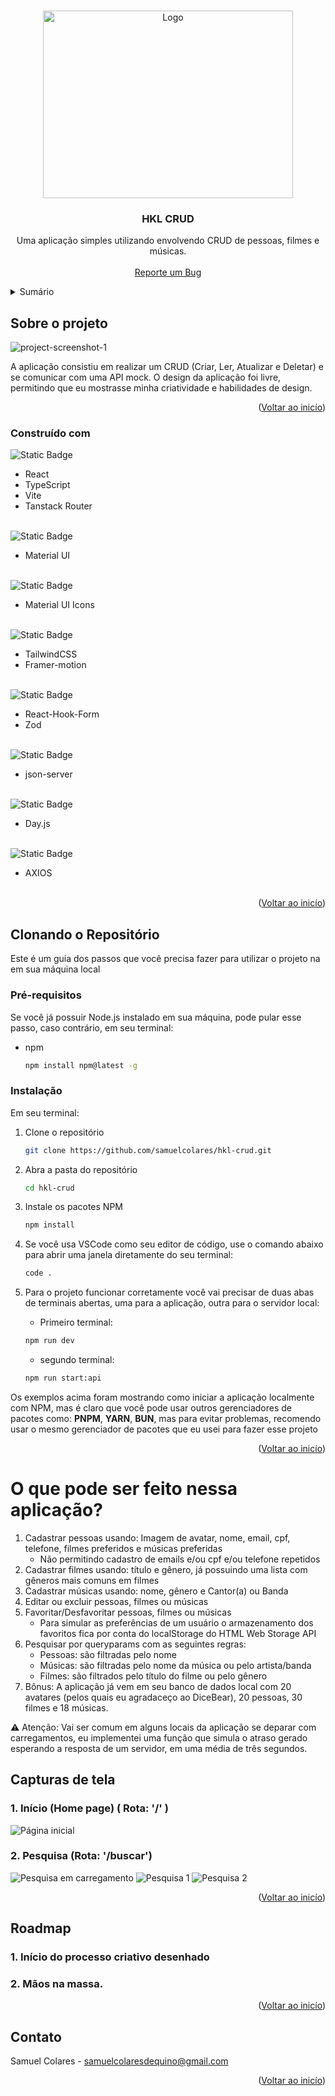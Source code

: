 <a name="readme-top"></a>

<br />
<div align="center">
  <a href="https://github.com/github_username/repo_name">
    <img src="https://camo.githubusercontent.com/2366b34bb903c09617990fb5fff4622f3e941349e846ddb7e73df872a9d21233/68747470733a2f2f63646e2e6472696262626c652e636f6d2f75736572732f3733303730332f73637265656e73686f74732f363538313234332f6176656e746f2e676966" alt="Logo" width="400" height="300">
  </a>

<h3 align="center">HKL CRUD</h3>

  <p align="center">
    Uma aplicação simples utilizando envolvendo CRUD de pessoas, filmes e músicas.
    <br />
    <br />
     <a href="https://github.com/samuelcolares/hkl-crud/issues">Reporte um Bug</a>
  </p>
</div>

<details>
  <summary>Sumário</summary>
  <ol>
    <li>
      <a href="#sobre-o-projeto">Sobre o projeto</a>
      <ul>
        <li><a href="#construído-com">Construído com</a></li>
      </ul>
    </li>
    <li>
      <a href="#clonando-o-repositório">Clonando o Repositório</a>
      <ul>
        <li><a href="#pré-requisitos">Pré-requisitos</a></li>
        <li><a href="#instalação">Instalação</a></li>
      </ul>
    </li>
    <li><a href="#exemplos-de-uso-e-explicações">Exemplos de uso e explicações</a></li>
    <li><a href="#roadmap">Roadmap</a></li>
    <li><a href="#contato">Contato</a></li>
  </ol>
</details>

<!-- ABOUT THE PROJECT -->

## Sobre o projeto

![project-screenshot-1][header]

A aplicação consistiu em realizar um CRUD (Criar, Ler, Atualizar e Deletar) e se comunicar com uma API mock. O design da aplicação foi livre, permitindo que eu mostrasse minha criatividade e habilidades de design.

<p align="right">(<a href="#readme-top">Voltar ao inicío</a>)</p>

### Construído com

![Static Badge](https://img.shields.io/badge/CORE-8A2BE2)

- React
- TypeScript
- Vite
- Tanstack Router
  <br/><br/>

![Static Badge](https://img.shields.io/badge/UI-0070f0)

- Material UI
  <br/><br/>

![Static Badge](https://img.shields.io/badge/ICONS-1d1d1d)

- Material UI Icons
  <br/><br/>

![Static Badge](https://img.shields.io/badge/STYLING%20AND%20ADITIONAL%20EFFECTS-2f7e74)

- TailwindCSS
- Framer-motion
  <br/><br/>

![Static Badge](https://img.shields.io/badge/FORMS%20AND%20VALIDATION-4171d9)

- React-Hook-Form
- Zod
  <br/><br/>

![Static Badge](https://img.shields.io/badge/API%20MOCK-ee4648)

- json-server
  <br/><br/>

![Static Badge](https://img.shields.io/badge/DATA%20FETCHING-ff4128)

- Day.js
  <br/><br/>

![Static Badge](https://img.shields.io/badge/HTTPS%20LIBRARY-3a2f69)

- AXIOS
  <br/><br/>

<p align="right">(<a href="#readme-top">Voltar ao inicío</a>)</p>

<!-- GETTING STARTED -->

## Clonando o Repositório

Este é um guia dos passos que você precisa fazer para utilizar o projeto na em sua máquina local

### Pré-requisitos

Se você já possuir Node.js instalado em sua máquina, pode pular esse passo, caso contrário, em seu terminal:

- npm
  ```sh
  npm install npm@latest -g
  ```

### Instalação

Em seu terminal:

1. Clone o repositório
   ```sh
   git clone https://github.com/samuelcolares/hkl-crud.git
   ```
2. Abra a pasta do repositório
   ```sh
   cd hkl-crud
   ```
3. Instale os pacotes NPM

   ```sh
   npm install
   ```

4. Se você usa VSCode como seu editor de código, use o comando abaixo para abrir uma janela diretamente do seu terminal:

   ```sh
   code .
   ```

5. Para o projeto funcionar corretamente você vai precisar de duas abas de terminais abertas, uma para a aplicação, outra para o servidor local:
   - Primeiro terminal:
   ```sh
   npm run dev
   ```
   - segundo terminal:
   ```sh
   npm run start:api
   ```

Os exemplos acima foram mostrando como iniciar a aplicação localmente com NPM, mas é claro que você pode usar outros gerenciadores de pacotes como: **PNPM**, **YARN**, **BUN**, mas para evitar problemas, recomendo usar o mesmo gerenciador de pacotes que eu usei para fazer esse projeto

<p align="right">(<a href="#readme-top">Voltar ao inicío</a>)</p>

<!-- USAGE EXAMPLES -->

# O que pode ser feito nessa aplicação?

1.  Cadastrar pessoas usando: Imagem de avatar, nome, email, cpf, telefone, filmes preferidos e músicas preferidas
    - Não permitindo cadastro de emails e/ou cpf e/ou telefone repetidos
2.  Cadastrar filmes usando: título e gênero, já possuindo uma lista com gêneros mais comuns em filmes
3.  Cadastrar músicas usando: nome, gênero e Cantor(a) ou Banda
4.  Editar ou excluir pessoas, filmes ou músicas
5.  Favoritar/Desfavoritar pessoas, filmes ou músicas
    - Para simular as preferências de um usuário o armazenamento dos favoritos fica por conta do localStorage do HTML Web Storage API
6.  Pesquisar por queryparams com as seguintes regras:
    - Pessoas: são filtradas pelo nome
    - Músicas: são filtradas pelo nome da música ou pelo artista/banda
    - Filmes: são filtrados pelo título do filme ou pelo gênero
7.  Bônus: A aplicação já vem em seu banco de dados local com 20 avatares (pelos quais eu agradaceço ao DiceBear), 20 pessoas, 30 filmes e 18 músicas.

⚠️ Atenção: Vai ser comum em alguns locais da aplicação se deparar com carregamentos, eu implementei uma função que simula o atraso gerado esperando a resposta de um servidor, em uma média de três segundos.

## Capturas de tela

### 1. Início (Home page) ( Rota: '/' )

![Página inicial][index]

### 2. Pesquisa (Rota: '/buscar')

![Pesquisa em carregamento][search-loading]
![Pesquisa 1][search-1]
![Pesquisa 2][search-2]

<p align="right">(<a href="#readme-top">Voltar ao inicío</a>)</p>

<!-- ROADMAP -->

## Roadmap

### 1. Início do processo criativo desenhado

### 2. Mãos na massa.

<p align="right">(<a href="#readme-top">Voltar ao inicío</a>)</p>

## Contato

Samuel Colares - samuelcolaresdequino@gmail.com

<p align="right">(<a href="#readme-top">Voltar ao inicío</a>)</p>

<!-- MARKDOWN LINKS & IMAGES -->
<!-- https://www.markdownguide.org/basic-syntax/#reference-style-links -->

[linkedin-url]: https://linkedin.com/in/samuelcolares
[header]: https://i.imgur.com/9UxdvLI.png
[index]: https://i.imgur.com/X09vkQU.jpeg
[search-1]: https://imgur.com/TyzVjhF.jpeg
[search-2]: https://i.imgur.com/XwetjD3.jpeg
[search-loading]: https://i.imgur.com/Lkns5vE.jpeg
